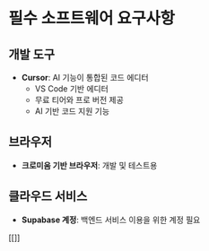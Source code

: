 # 필수 소프트웨어 요구사항

## 개발 도구

- **Cursor**: AI 기능이 통합된 코드 에디터
  - VS Code 기반 에디터
  - 무료 티어와 프로 버전 제공
  - AI 기반 코드 지원 기능

## 브라우저

- **크로미움 기반 브라우저**: 개발 및 테스트용

## 클라우드 서비스

- **Supabase 계정**: 백엔드 서비스 이용을 위한 계정 필요

[[]]